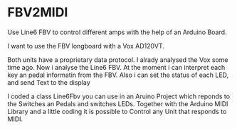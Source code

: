 # FBV2MIDI
Use Line6 FBV to control different amps with the help of an Arduino Board.

I want to use the FBV longboard with a Vox AD120VT. 

Both units have a proprietary data protocol.
I alrady analysed the Vox some time ago.
Now i analyse the Line6 FBV.
At the moment i can interpret each key an pedal informatin from the FBV.
Also i can set the status of each LED, and send Text to the display


I coded a class Line6Fbv you can use in an Aruino Project which reponds to the Switches an Pedals and switches LEDs.
Together with the Arduino MIDI Library and a little coding it is possible to Control any Unit that responds to MIDI.






